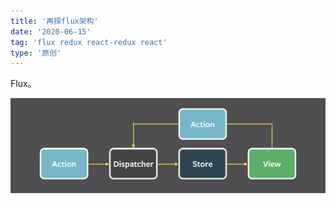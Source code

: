 ```yaml
---
title: '再探flux架构'
date: '2020-06-15'
tag: 'flux redux react-redux react'
type: '原创'
---
```


Flux。

![](../../../static/images/re-consider-flux/flux.png)
